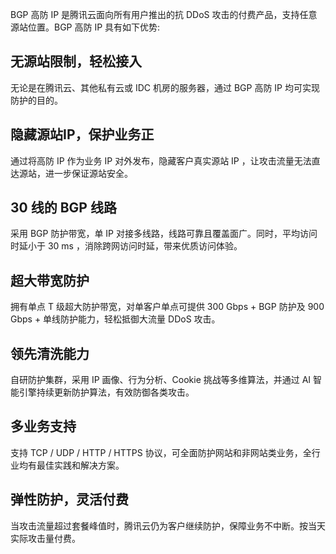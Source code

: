 BGP 高防 IP 是腾讯云面向所有用户推出的抗 DDoS 攻击的付费产品，支持任意源站位置。BGP  高防 IP 具有如下优势:

## 无源站限制，轻松接入
无论是在腾讯云、其他私有云或 IDC 机房的服务器，通过 BGP 高防 IP 均可实现防护的目的。

## 隐藏源站IP，保护业务正
通过将高防 IP 作为业务 IP 对外发布，隐藏客户真实源站 IP ，让攻击流量无法直达源站，进一步保证源站安全。

## 30 线的 BGP 线路
采用  BGP  防护带宽，单  IP  对接多线路，线路可靠且覆盖面广。同时，平均访问时延小于 30 ms ，消除跨网访问时延，带来优质访问体验。

## 超大带宽防护
 拥有单点 T 级超大防护带宽，对单客户单点可提供 300 Gbps +  BGP 防护及 900 Gbps +  单线防护能力，轻松抵御大流量  DDoS  攻击。
		
## 领先清洗能力
自研防护集群，采用 IP 画像、行为分析、Cookie 挑战等多维算法，并通过 AI 智能引擎持续更新防护算法，有效防御各类攻击。

## 多业务支持
支持 TCP / UDP / HTTP / HTTPS 协议，可全面防护网站和非网站类业务，全行业均有最佳实践和解决方案。

## 弹性防护，灵活付费
当攻击流量超过套餐峰值时，腾讯云仍为客户继续防护，保障业务不中断。按当天实际攻击量付费。
